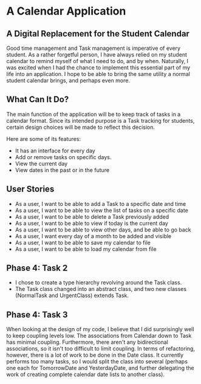 # A Calendar Application

## A Digital Replacement for the Student Calendar

Good time management and Task management is imperative of every student. As a rather forgetful person, I have
always relied on my student calendar to remind myself of what I need to do, and by when. Naturally, I was
excited when I had the chance to implement this essential part of my life into an application. I hope to be
able to bring the same utility a normal student calendar brings, and perhaps even more.


## What Can It Do?
The main function of the application will be to keep track of tasks in a calendar format.
Since its intended purpose is a Task tracking for students, certain design choices will be made to reflect this 
decision. 

Here are some of its features:
- It has an interface for every day
- Add or remove tasks on specific days.
- View the current day
- View dates in the past or in the future

## User Stories
- As a user, I want to be able to add a Task to a specific date and time
- As a user, I want to be able to view the list of tasks on a specific date
- As a user, I want to be able to delete a Task previously added
- As a user, I want to be able to view if today is the current day
- As a user, I want to be able to view other days, and be able to go back 
- As a user, I want every day of a month to be added and visible 
- As a user, I want to be able to save my calendar to file
- As a user, I want to be able to load my calendar from file

## Phase 4: Task 2
- I chose to create a type hierarchy revolving around the Task class.
- The Task class changed into an abstract class, and two new classes (NormalTask and UrgentClass) extends Task.

## Phase 4: Task 3
When looking at the design of my code, I believe that I did surprisingly well to keep coupling levels low. The
associations from Calendar down to Task has minimal coupling. Furthermore, there aren't any bidirectional
associations, so it isn't too difficult to limit coupling. In terms of refactoring, however, there
is a lot of work to be done in the Date class. It currently performs too many tasks, so I would
split the class into several (perhaps one each for TomorrowDate and YesterdayDate, and further
delegating the work of creating complete calendar date lists to another class).


